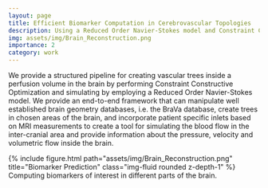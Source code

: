 ```yaml
---
layout: page
title: Efficient Biomarker Computation in Cerebrovascular Topologies 
description: Using a Reduced Order Navier-Stokes model and Constraint Constructed Optimization for assessing absolute pressure
img: assets/img/Brain_Reconstruction.png
importance: 2
category: work
---
```


We provide a structured pipeline for creating vascular trees inside a perfusion volume in the brain by performing Constraint Constructive Optimization and simulating by employing a Reduced Order Navier-Stokes model. We provide an end-to-end framework that can manipulate well established brain geometry databases, i.e. the BraVa database, create trees in chosen areas of the brain, and incorporate patient specific inlets based on MRI measurements to create a tool for simulating the blood flow in the inter-cranial area and provide information about the pressure, velocity and volumetric flow inside the brain. 


<div class="row">
    <div class="col-sm mt-3 mt-md-0">
        {% include figure.html path="assets/img/Brain_Reconstruction.png" title="Biomarker Prediction" class="img-fluid rounded z-depth-1" %}
    </div>
</div>
<div class="caption">
    Computing biomarkers of interest in different parts of the brain. 
</div>


